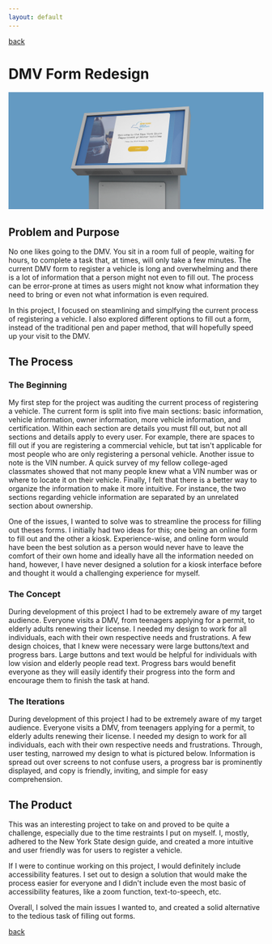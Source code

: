 ```yaml
---
layout: default
---
```

[back](./)

# DMV Form Redesign
![DMV Form Redesign](assets/d,v.png)

## Problem and Purpose
No one likes going to the DMV. You sit in a room full of people, waiting for hours, to complete a task that, at times, will only take a few minutes. The current DMV form to register a vehicle is long and overwhelming and there is a lot of information that a person might not even to fill out. The process can be error-prone at times as users might not know what information they need to bring or even not what information is even required.

In this project, I focused on steamlining and simplfying the current process of registering a vehicle. I also explored different options to fill out a form, instead of the traditional pen and paper method, that will hopefully speed up your visit to the DMV.

## The Process

### The Beginning
My first step for the project was auditing the current process of registering a vehicle. The current form is split into five main sections: basic information, vehicle information, owner information, more vehicle information, and certification. Within each section are details you must fill out, but not all sections and details apply to every user. For example, there are spaces to fill out if you are registering a commercial vehicle, but tat isn't applicable for most people who are only registering a personal vehicle. Another issue to note is the VIN number. A quick survey of my fellow college-aged classmates showed that not many people knew what a VIN number was or where to locate it on their vehicle. Finally, I felt that there is a better way to organize the information to make it more intuitive. For instance, the two sections regarding vehicle information are separated by an unrelated section about ownership.

One of the issues, I wanted to solve was to streamline the process for filling out theses forms. I initially had two ideas for this; one being an online form to fill out and the other a kiosk. Experience-wise, and online form would have been the best solution as a person would never have to leave the comfort of their own home and ideally have all the information needed on hand, however, I have never designed a solution for a kiosk interface before and thought it would a challenging experience for myself.

### The Concept
During development of this project I had to be extremely aware of my target audience. Everyone visits a DMV, from teenagers applying for a permit, to elderly adults renewing their license. I needed my design to work for all individuals, each with their own respective needs and frustrations.  A few design choices, that I knew were necessary were large buttons/text and progress bars. Large buttons and text would be helpful for individuals with low vision and elderly people read text. Progress bars would benefit everyone as they will easily identify their progress into the form and encourage them to finish the task at hand.  

### The Iterations
During development of this project I had to be extremely aware of my target audience. Everyone visits a DMV, from teenagers applying for a permit, to elderly adults renewing their license. I needed my design to work for all individuals, each with their own respective needs and frustrations. Through, user testing,  narrowed my design to what is pictured below. Information is spread out over screens to not confuse users, a progress bar is prominently displayed, and copy is friendly, inviting, and simple for easy comprehension.

## The Product
This was an interesting project to take on and proved to be quite a challenge, especially due to the time restraints I put on myself. I, mostly, adhered to the New York State design guide, and created a more intuitive and user friendly was for users to register a vehicle. 

If I were to continue working on this project, I would definitely include accessibility features. I set out to design a solution that would make the process easier for everyone and I didn't include even the most basic of accessibility features, like a zoom function, text-to-speech, etc.  

Overall, I solved the main issues I wanted to, and created a solid alternative to the tedious task of filling out forms.


[back](./)